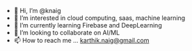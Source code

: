 - 👋 Hi, I’m @knaig
- 👀 I’m interested in cloud computing, saas, machine learning
- 🌱 I’m currently learning Firebase and DeepLearning
- 💞️ I’m looking to collaborate on AI/ML
- 📫 How to reach me ... karthik.naig@gmail.com

<!---
knaig/knaig is a ✨ special ✨ repository because its `README.md` (this file) appears on your GitHub profile.
You can click the Preview link to take a look at your changes.
--->
